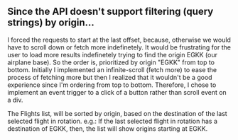 ## Since the API doesn't support filtering (query strings) by origin...

I forced the requests to start at the last offset, because, otherwise we would have to scroll down or fetch more indefinetely.
It would be frustrating for the user to load more results indefinetely trying to find the origin EGKK (our airplane base).
So the order is, prioritized by origin "EGKK" from top to bottom.
Initially I implemented an infinite-scroll (fetch more) to ease the process of fetching more but then I realized that it wouldn't be a good experience since I'm ordering from top to bottom. Therefore, I chose to implement an event trigger to a click of a button rather than scroll event on a div.

The Flights list, will be sorted by origin, based on the destination of the last selected flight in rotation.
e.g.: If the last selected flight in rotation has a destination of EGKK, then, the list will show origins starting at EGKK.
